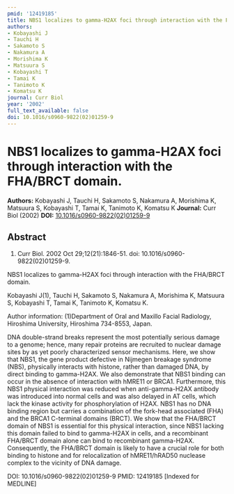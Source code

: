 ```yaml
---
pmid: '12419185'
title: NBS1 localizes to gamma-H2AX foci through interaction with the FHA/BRCT domain.
authors:
- Kobayashi J
- Tauchi H
- Sakamoto S
- Nakamura A
- Morishima K
- Matsuura S
- Kobayashi T
- Tamai K
- Tanimoto K
- Komatsu K
journal: Curr Biol
year: '2002'
full_text_available: false
doi: 10.1016/s0960-9822(02)01259-9
---
```


# NBS1 localizes to gamma-H2AX foci through interaction with the FHA/BRCT domain.
**Authors:** Kobayashi J, Tauchi H, Sakamoto S, Nakamura A, Morishima K, Matsuura S, Kobayashi T, Tamai K, Tanimoto K, Komatsu K
**Journal:** Curr Biol (2002)
**DOI:** [10.1016/s0960-9822(02)01259-9](https://doi.org/10.1016/s0960-9822(02)01259-9)

## Abstract

1. Curr Biol. 2002 Oct 29;12(21):1846-51. doi: 10.1016/s0960-9822(02)01259-9.

NBS1 localizes to gamma-H2AX foci through interaction with the FHA/BRCT domain.

Kobayashi J(1), Tauchi H, Sakamoto S, Nakamura A, Morishima K, Matsuura S, 
Kobayashi T, Tamai K, Tanimoto K, Komatsu K.

Author information:
(1)Department of Oral and Maxillo Facial Radiology, Hiroshima University, 
Hiroshima 734-8553, Japan.

DNA double-strand breaks represent the most potentially serious damage to a 
genome; hence, many repair proteins are recruited to nuclear damage sites by as 
yet poorly characterized sensor mechanisms. Here, we show that NBS1, the gene 
product defective in Nijmegen breakage syndrome (NBS), physically interacts with 
histone, rather than damaged DNA, by direct binding to gamma-H2AX. We also 
demonstrate that NBS1 binding can occur in the absence of interaction with 
hMRE11 or BRCA1. Furthermore, this NBS1 physical interaction was reduced when 
anti-gamma-H2AX antibody was introduced into normal cells and was also delayed 
in AT cells, which lack the kinase activity for phosphorylation of H2AX. NBS1 
has no DNA binding region but carries a combination of the fork-head associated 
(FHA) and the BRCA1 C-terminal domains (BRCT). We show that the FHA/BRCT domain 
of NBS1 is essential for this physical interaction, since NBS1 lacking this 
domain failed to bind to gamma-H2AX in cells, and a recombinant FHA/BRCT domain 
alone can bind to recombinant gamma-H2AX. Consequently, the FHA/BRCT domain is 
likely to have a crucial role for both binding to histone and for relocalization 
of hMRE11/hRAD50 nuclease complex to the vicinity of DNA damage.

DOI: 10.1016/s0960-9822(02)01259-9
PMID: 12419185 [Indexed for MEDLINE]
